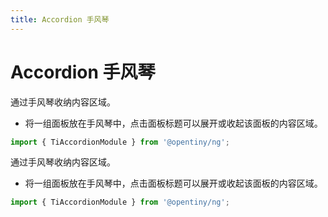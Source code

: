 ```yaml
---
title: Accordion 手风琴
---
```

# Accordion 手风琴

<div class="used-tiny">

通过手风琴收纳内容区域。

- 将一组面板放在手风琴中，点击面板标题可以展开或收起该面板的内容区域。

```typescript
import { TiAccordionModule } from '@opentiny/ng';
```
</div>

<div class="used-config">

通过手风琴收纳内容区域。

- 将一组面板放在手风琴中，点击面板标题可以展开或收起该面板的内容区域。

```typescript
import { TiAccordionModule } from '@opentiny/ng';
```
</div>
